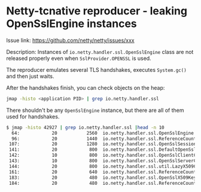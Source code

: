 # Netty-tcnative reproducer - leaking OpenSslEngine instances

Issue link: https://github.com/netty/netty/issues/xxx

Description: Instances of `io.netty.handler.ssl.OpenSslEngine` class are not released properly even when `SslProvider.OPENSSL` is used.

The reproducer emulates several TLS handshakes, executes `System.gc()` and then just waits.

After the handshakes finish, you can check objects on the heap:

```bash
jmap -histo <application PID> | grep io.netty.handler.ssl
```

There shouldn't be any `OpenSslEngine` instance, but there are all of them used for handshakes.

```bash
$ jmap -histo 42927 | grep io.netty.handler.ssl |head -n 10
  64:            20           2560  io.netty.handler.ssl.OpenSslEngine
  96:            20           1440  io.netty.handler.ssl.ReferenceCountedOpenSslEngine$DefaultOpenSslSession
 107:            20           1280  io.netty.handler.ssl.OpenSslSessionCache$1
 141:            20            800  io.netty.handler.ssl.DefaultOpenSslKeyMaterial
 142:            10            800  io.netty.handler.ssl.OpenSslClientContext
 143:            10            800  io.netty.handler.ssl.OpenSslServerContext
 144:            20            800  io.netty.handler.ssl.util.LazyX509Certificate
 161:            20            640  io.netty.handler.ssl.ReferenceCountedOpenSslEngine$2
 183:            20            480  io.netty.handler.ssl.OpenSslX509KeyManagerFactory$OpenSslKeyManagerFactorySpi$ProviderFactory$OpenSslPopulatedKeyMaterialProvider
 184:            20            480  io.netty.handler.ssl.ReferenceCountedOpenSslContext$1
```